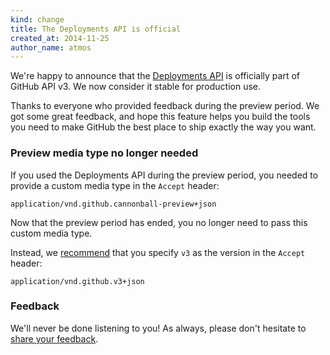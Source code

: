 ```yaml
---
kind: change
title: The Deployments API is official
created_at: 2014-11-25
author_name: atmos
---
```


We're happy to announce that the [Deployments API][docs] is officially part
of GitHub API v3. We now consider it stable for production use.

Thanks to everyone who provided feedback during the preview period. We got
some great feedback, and hope this feature helps you build the tools you
need to make GitHub the best place to ship exactly the way you want.

### Preview media type no longer needed

If you used the Deployments API during the preview period, you needed to
provide a custom media type in the `Accept` header:

    application/vnd.github.cannonball-preview+json

Now that the preview period has ended, you no longer need to pass this custom
media type.

Instead, we [recommend][media-types] that you specify `v3` as the version in the
`Accept` header:

    application/vnd.github.v3+json

### Feedback

We'll never be done listening to you! As always, please don't hesitate to
[share your feedback][feedback].

[docs]: /v3/repos/deployments
[media-types]: /v3/media
[feedback]: https://github.com/contact?form[subject]=Deployments+API
